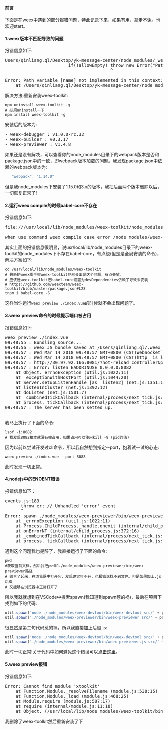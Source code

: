 #### 前言
下面是在weex中遇到的部分报错问题，特此记录下来，如果有用，拿走不谢。也欢迎start。

#### 1.weex版本不匹配导致的问题
报错信息如下:
<pre>
Users/qinliang.ql/Desktop/yk-message-center/node_modules/_webpack@1.15.0@webpack/lib/TemplatedPathPlugin.js:50
                        if(!allowEmpty) throw new Error("Path variable " + match + " not implemented in this context: " + input);
                                        ^

Error: Path variable [name] not implemented in this context: /Users/qinliang.ql/.weex_tmp/[name].weex.js
    at /Users/qinliang.ql/Desktop/yk-message-center/node_modules/_webpack@1.15.0@webpack/lib/TemplatedPathPlugin.js:50:26
</pre>
解决方法:重新安装weex-toolkit:
```shell
npm uninstall weex-toolkit -g
# 必须uninstall一下
npm install weex-toolkit -g
```
安装后的版本为:
<pre>
- weex-debugger : v1.0.0-rc.32
- weex-builder : v0.3.17
- weex-previewer : v1.4.8
</pre>

如果还是没有解决，可以查看你的node_modules目录下的webpack版本是否和package.json中的一致，即webpack版本加载的问题。我发现package.json中依赖的webpack版本为:
```js
   "webpack": "1.14.0"
```
但是我node_modules下安装了1.15.0和3.x的版本，我把后面两个版本删除以后，一切恢复正常了!

#### 2.运行weex compile的时候babel-core不存在
报错信息如下:
<pre>
file:///usr/local/lib/node_modules/weex-toolkit/node_modules/_babel-loader@7.1.4@babel-loader/lib/index.js

when use command weex compile case error /node_modules/weex-ui/index.js Module build failed: Error: Cannot find module 'babel-core'
</pre>
其实上面的报错信息很明显，说usr/local/lib/node_modules目录下的weex-toolkit的node_modules下不存在babel-core，有点绕(但是是全局安装的命令)，解决方案如下:
```shell
cd /usr/local/lib/node_modules/weex-toolkit
# 最新的weex脚手架weex-toolkit竟然会出现这个问题，有点失望。
# 应该是weex-toolkit把babel-core设置为devDependencies依赖了导致未安装
# https://github.com/weexteam/weex-toolkit/blob/master/package.json#L28
tnpm i babel-core -S
```
这样当你运行`weex preview ./index.vue`的时候就不会出现问题了。

#### 3.weex preview命令的时候提示端口被占用
报错信息如下:
<pre>
weex preview ./index.vue 
09:48:55 : Bundling source...
09:48:56 : weex JS bundle saved at /Users/qinliang.ql/.weex_tmp
09:48:57 : Wed Mar 14 2018 09:48:57 GMT+0800 (CST)WebSocket  is listening on port 8082
09:48:57 : Wed Mar 14 2018 09:48:57 GMT+0800 (CST)http  is listening on port 8081
09:48:57 : http://30.97.92.166:8081/?hot-reload_controller&page=index.js&loader=xhr&wsport=8082&type=vue
09:48:57 : Error: listen EADDRINUSE 0.0.0.0:8082
    at Object._errnoException (util.js:1022:11)
    at _exceptionWithHostPort (util.js:1044:20)
    at Server.setupListenHandle [as _listen2] (net.js:1351:14)
    at listenInCluster (net.js:1392:12)
    at doListen (net.js:1501:7)
    at _combinedTickCallback (internal/process/next_tick.js:141:11)
    at process._tickCallback (internal/process/next_tick.js:180:9)
09:48:57 : The server has been setted up.

</pre>

我马上执行了下面的命令:
```shell
lsof -i:8082
# 我发现8082根本就没有被占用，如果占用可以使用kill -9 (pid的值)
```
因为以前以尝试开发过cli命令，所以我自然想到指定--port，抱着试一试的心态:
```shell
weex preview ./index.vue --port 8088
```
此时发现一切正常。

#### 4.nodejs中的ENOENT错误
报错信息如下：
<pre>
events.js:183
      throw er; // Unhandled 'error' event
      ^
Error: spawn ./node_modules/weex-previewer/bin/weex-previewer ENOENT
    at _errnoException (util.js:1022:11)
    at Process.ChildProcess._handle.onexit (internal/child_process.js:190:19)
    at onErrorNT (internal/child_process.js:372:16)
    at _combinedTickCallback (internal/process/next_tick.js:138:11)
    at process._tickCallback (internal/process/next_tick.js:180:9)
</pre>

遇到这个问题我也是醉了，我直接运行了下面的命令:
```shell
pwd
#获取当前文档，然后我把pwd和./node_modules/weex-previewer/bin/weex-previewer路径
# 结合了起来，在浏览器中打开它，发现确实打不开，也报错说找不到文件。但是如果加上.js后缀
# 又能够在浏览器中正常打开了
```
所以我就就想到在VSCode中搜索spawn(我知道到spawn惹的祸)，最后在项目下找到如下的代码:
```js
util.spawn('node ./node_modules/weex-devtool/bin/weex-devtool src/' + pageName + '/index.vue -M' + debugPorts);
util.spawn('./node_modules/weex-previewer/bin/weex-previewer src/' + pageName + '/index.vue --np' + previewPorts);
```
很显然是第二句代码惹的祸，所以我直接加上后缀.js:
```js
util.spawn('node ./node_modules/weex-devtool/bin/weex-devtool src/' + pageName + '/index.vue -M' + debugPorts);
util.spawn('./node_modules/weex-previewer/bin/weex-previewer.js src/' + pageName + '/index.vue --np' + previewPorts);
```
此时一切正常!关于代码中如何避免这个错误可以[点击这里](https://stackoverflow.com/questions/27688804/how-do-i-debug-error-spawn-enoent-on-node-js)。

#### 5.weex preview报错
报错信息如下:
<pre>
Error: Cannot find module 'xtoolkit'
    at Function.Module._resolveFilename (module.js:538:15)
    at Function.Module._load (module.js:468:25)
    at Module.require (module.js:587:17)
    at require (internal/module.js:11:18)
    at Object.<anonymous> (/usr/local/lib/node_modules/weex-toolkit/bin/weex.js:4:18)
</pre>
我删除了weex-toolkit然后重新安装了下
